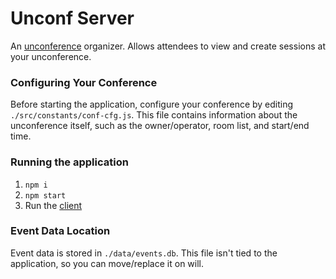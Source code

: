 # Unconf Server
An [unconference](https://en.wikipedia.org/wiki/Unconference) organizer.  Allows attendees to view and create sessions at your unconference.

### Configuring Your Conference
Before starting the application, configure your conference by editing `./src/constants/conf-cfg.js`.  This file contains information about the unconference itself, such as the owner/operator, room list, and start/end time.

### Running the application
1. `npm i`
2. `npm start`
3. Run the [client](https://github.com/Harlantr/unconf)

### Event Data Location
Event data is stored in `./data/events.db`.  This file isn't tied to the application, so you can move/replace it on will.
